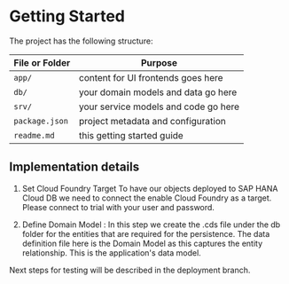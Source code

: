 # Getting Started
The project has the following structure:

File or Folder | Purpose
---------|----------
`app/` | content for UI frontends goes here
`db/` | your domain models and data go here
`srv/` | your service models and code go here
`package.json` | project metadata and configuration
`readme.md` | this getting started guide


## Implementation details

1. Set Cloud Foundry Target
To have our objects deployed to SAP HANA Cloud DB we need to connect the enable Cloud Foundry as a target. Please connect to trial with your user and password.

2. Define Domain Model :
In this step we create the .cds file under the db folder for the entities that are required for the persistence. The data definition file here is the Domain Model as this captures the entity relationship. This is the application's data model.

Next steps for testing will be described in the deployment branch.



